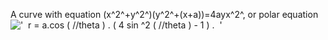A curve with equation (x^2^+y^2^)(y^2^+(x+a))=4ayx^2^, or polar equation
!['  r = a.cos ( //theta ) . ( 4 sin \^2 ( //theta ) - 1 ) .  '](../dictionary/equation_images/4058.1..png)
